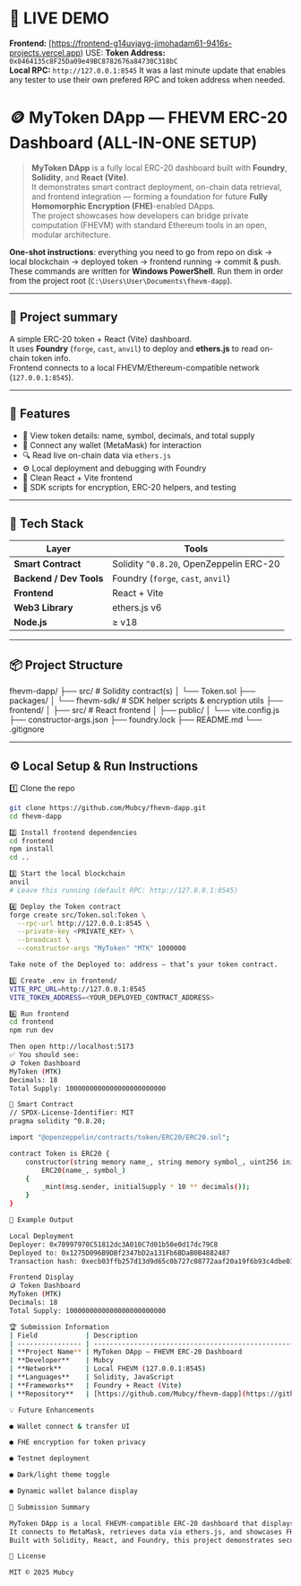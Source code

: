 # 🚀 LIVE DEMO

**Frontend:** [https://frontend-g14uvjayg-jimohadam61-9416s-projects.vercel.app)
USE:
**Token Address:** `0x8464135c8F25Da09e49BC8782676a84730C318bC`  
**Local RPC:** `http://127.0.0.1:8545`
It was a last minute update that enables any tester to use their own prefered RPC and token address when needed.



# 🪙 MyToken DApp — FHEVM ERC-20 Dashboard (ALL-IN-ONE SETUP)

> **MyToken DApp** is a fully local ERC-20 dashboard built with **Foundry**, **Solidity**, and **React (Vite)**.  
> It demonstrates smart contract deployment, on-chain data retrieval, and frontend integration — forming a foundation for future **Fully Homomorphic Encryption (FHE)**-enabled DApps.  
> The project showcases how developers can bridge private computation (FHEVM) with standard Ethereum tools in an open, modular architecture.


**One-shot instructions**: everything you need to go from repo on disk → local blockchain → deployed token → frontend running → commit & push.  
These commands are written for **Windows PowerShell**. Run them in order from the project root (`C:\Users\User\Documents\fhevm-dapp`).

---

## 📘 Project summary
A simple ERC-20 token + React (Vite) dashboard.  
It uses **Foundry** (`forge`, `cast`, `anvil`) to deploy and **ethers.js** to read on-chain token info.  
Frontend connects to a local FHEVM/Ethereum-compatible network (`127.0.0.1:8545`).

---

## 🚀 Features

- 🧾 View token details: name, symbol, decimals, and total supply  
- 👛 Connect any wallet (MetaMask) for interaction  
- 🔍 Read live on-chain data via `ethers.js`  
- ⚙️ Local deployment and debugging with Foundry  
- 🎨 Clean React + Vite frontend  
- 🧱 SDK scripts for encryption, ERC-20 helpers, and testing  

---

## 🧠 Tech Stack

| Layer | Tools |
|-------|-------|
| **Smart Contract** | Solidity `^0.8.20`, OpenZeppelin ERC-20 |
| **Backend / Dev Tools** | Foundry (`forge`, `cast`, `anvil`) |
| **Frontend** | React + Vite |
| **Web3 Library** | ethers.js v6 |
| **Node.js** | ≥ v18 |

---

## 📦 Project Structure

fhevm-dapp/
├── src/ # Solidity contract(s)
│ └── Token.sol
├── packages/
│ └── fhevm-sdk/ # SDK helper scripts & encryption utils
├── frontend/
│ ├── src/ # React frontend
│ ├── public/
│ └── vite.config.js
├── constructor-args.json
├── foundry.lock
├── README.md
└── .gitignore


---

## ⚙️ Local Setup & Run Instructions

1️⃣ Clone the repo
```bash
git clone https://github.com/Mubcy/fhevm-dapp.git
cd fhevm-dapp

2️⃣ Install frontend dependencies
cd frontend
npm install
cd ..

3️⃣ Start the local blockchain
anvil
# Leave this running (default RPC: http://127.0.0.1:8545)

4️⃣ Deploy the Token contract
forge create src/Token.sol:Token \
  --rpc-url http://127.0.0.1:8545 \
  --private-key <PRIVATE_KEY> \
  --broadcast \
  --constructor-args "MyToken" "MTK" 1000000

Take note of the Deployed to: address — that’s your token contract.

5️⃣ Create .env in frontend/
VITE_RPC_URL=http://127.0.0.1:8545
VITE_TOKEN_ADDRESS=<YOUR_DEPLOYED_CONTRACT_ADDRESS>

6️⃣ Run frontend
cd frontend
npm run dev

Then open http://localhost:5173
✅ You should see:
🪙 Token Dashboard
MyToken (MTK)
Decimals: 18
Total Supply: 1000000000000000000000000

🧩 Smart Contract
// SPDX-License-Identifier: MIT
pragma solidity ^0.8.20;

import "@openzeppelin/contracts/token/ERC20/ERC20.sol";

contract Token is ERC20 {
    constructor(string memory name_, string memory symbol_, uint256 initialSupply)
        ERC20(name_, symbol_)
    {
        _mint(msg.sender, initialSupply * 10 ** decimals());
    }
}

🧪 Example Output

Local Deployment
Deployer: 0x70997970C51812dc3A010C7d01b50e0d17dc79C8
Deployed to: 0x1275D096B9DBf2347bD2a131Fb6BDaB0B4882487
Transaction hash: 0xecb03ffb257d13d9d65c0b727c08772aaf20a19f6b93c4dbe01ae059959510a9

Frontend Display
🪙 Token Dashboard
MyToken (MTK)
Decimals: 18
Total Supply: 1000000000000000000000000

🏆 Submission Information
| Field            | Description                                                                |
| ---------------- | -------------------------------------------------------------------------- |
| **Project Name** | MyToken DApp — FHEVM ERC-20 Dashboard                                      |
| **Developer**    | Mubcy                                                                      |
| **Network**      | Local FHEVM (127.0.0.1:8545)                                               |
| **Languages**    | Solidity, JavaScript                                                       |
| **Frameworks**   | Foundry + React (Vite)                                                     |
| **Repository**   | [https://github.com/Mubcy/fhevm-dapp](https://github.com/Mubcy/fhevm-dapp) |

💡 Future Enhancements

● Wallet connect & transfer UI

● FHE encryption for token privacy

● Testnet deployment

● Dark/light theme toggle

● Dynamic wallet balance display

🧾 Submission Summary

MyToken DApp is a local FHEVM-compatible ERC-20 dashboard that displays live token details using Foundry and Vite.
It connects to MetaMask, retrieves data via ethers.js, and showcases FHEVM readiness.
Built with Solidity, React, and Foundry, this project demonstrates secure contract deployment and token visualization in a clean interface.

📜 License

MIT © 2025 Mubcy
